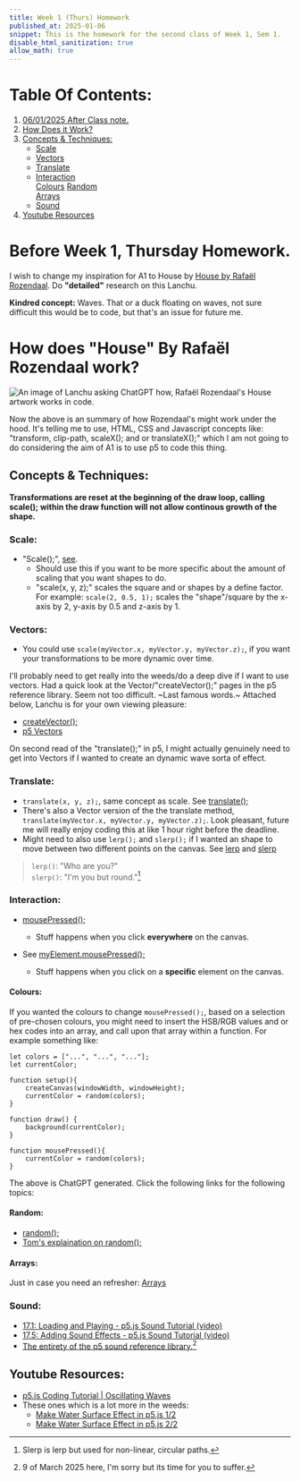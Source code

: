 ```yaml
---
title: Week 1 (Thurs) Homework
published_at: 2025-01-06
snippet: This is the homework for the second class of Week 1, Sem 1.
disable_html_sanitization: true
allow_math: true
---
```


# Table Of Contents:

1. [06/01/2025 After Class note.](https://cclanchublo6.deno.dev/third-blog-post#before-week-1-thursday-homeworkk)
2. [How Does it Work?](https://cclanchublo6.deno.dev/third-blog-post#how-does-house-by-rafa%C3%ABl-rozendaal-work)
3. [Concepts & Techniques:](https://cclanchublo6.deno.dev/third-blog-post#concepts--techniques)
   - [Scale](https://cclanchublo6.deno.dev/third-blog-post#scale)
   - [Vectors](https://cclanchublo6.deno.dev/third-blog-post#vectors)
   - [Translate](https://cclanchublo6.deno.dev/third-blog-post#translate)
   - [Interaction](https://cclanchublo6.deno.dev/third-blog-post#interaction)  
     [Colours](https://cclanchublo6.deno.dev/third-blog-post#colours)
     [Random](https://cclanchublo6.deno.dev/third-blog-post#random)  
     [Arrays](https://cclanchublo6.deno.dev/third-blog-post#arrays)
   - [Sound](https://cclanchublo6.deno.dev/third-blog-post#sound)
4. [Youtube Resources](https://cclanchublo6.deno.dev/third-blog-post#youtube-resources)

# Before Week 1, Thursday Homework.

I wish to change my inspiration for A1 to House by [House by Rafaël Rozendaal](https://www.newrafael.com/house). Do **"detailed"** research on this Lanchu.

**Kindred concept:** Waves. That or a duck floating on waves, not sure difficult this would be to code, but that's an issue for future me.

# How does "House" By Rafaël Rozendaal work?

![An image of Lanchu asking ChatGPT how, Rafaël Rozendaal's House artwork works in code.](ChatGPT3.png)

Now the above is an summary of how Rozendaal's might work under the hood. It's telling me to use, HTML, CSS and Javascript concepts like: "transform, clip-path, scaleX(); and or translateX();" which I am not going to do considering the aim of A1 is to use p5 to code this thing.

## Concepts & Techniques:

**Transformations are reset at the beginning of the draw loop, calling scale(); within the draw function will not allow continous growth of the shape.**

### Scale:

- "Scale();", [see](https://p5js.org/reference/p5/scale/).
  - Should use this if you want to be more specific about the amount of scaling that you want shapes to do.
  - "scale(x, y, z);" scales the square and or shapes by a define factor. For example:
    `scale(2, 0.5, 1);` scales the "shape"/square by the x-axis by 2, y-axis by 0.5 and z-axis by 1.

### Vectors:

- You could use `scale(myVector.x, myVector.y, myVector.z);`, if you want your transformations to be more dynamic over time.

I'll probably need to get really into the weeds/do a deep dive if I want to use vectors. Had a quick look at the Vector/"createVector();" pages in the p5 reference library. Seem not too difficult. ~Last famous words.~ Attached below, Lanchu is for your own viewing pleasure:

- [createVector();](https://p5js.org/reference/p5/createVector/)
- [p5 Vectors](https://p5js.org/reference/p5/p5.Vector/)

On second read of the "translate();" in p5, I might actually genuinely need to get into Vectors if I wanted to create an dynamic wave sorta of effect.

### Translate:

- `translate(x, y, z);`, same concept as scale. See [translate();](https://p5js.org/reference/p5/translate/)
- There's also a Vector version of the the translate method, `translate(myVector.x, myVector.y, myVector.z);`. Look pleasant, future me will really enjoy coding this at like 1 hour right before the deadline.
- Might need to also use `lerp();` and `slerp();` if I wanted an shape to move between two different points on the canvas. See [lerp](https://p5js.org/reference/p5.Vector/lerp/) and [slerp](https://p5js.org/reference/p5.Vector/slerp/)

> `lerp()`: "Who are you?"  
> `slerp()`: "I'm you but round."[^1]

### Interaction:

- [mousePressed();](https://p5js.org/reference/p5/mousePressed/)
  - Stuff happens when you click **everywhere** on the canvas.
- See [myElement.mousePressed();](https://p5js.org/reference/p5.Element/mousePressed/)

  - Stuff happens when you click on a **specific** element on the canvas.

#### Colours:

If you wanted the colours to change `mousePressed();`, based on a selection of pre-chosen colours, you might need to insert the HSB/RGB values and or hex codes into an array, and call upon that array within a function. For example something like:

    let colors = ["...", "...", "..."];
    let currentColor;

    function setup(){
        createCanvas(windowWidth, windowHeight);
        currentColor = random(colors);
    }

    function draw() {
        background(currentColor);
    }

    function mousePressed(){
        currentColor = random(colors);
    }

The above is ChatGPT generated. Click the following links for the following topics:

#### Random:

- [random();](https://p5js.org/examples/calculating-values-random/)
- [Tom's explaination on random();](https://blog.science.family/240312_random)

#### Arrays:

Just in case you need an refresher: [Arrays](https://blog.science.family/240312_arrays)

### Sound:

- [17.1: Loading and Playing - p5.js Sound Tutorial (video)](https://youtu.be/Pn1g1wjxl_0?si=ftrc9yfyfpzaYQFZ)
- [17.5: Adding Sound Effects - p5.js Sound Tutorial (video)](https://youtu.be/40Me1-yAtTc?si=XxqYWehjygertOYr)
- [The entirety of the p5 sound reference library.](https://p5js.org/reference/p5.sound/)[^2]

## Youtube Resources:

- [p5.js Coding Tutorial | Oscillating Waves](https://youtu.be/nqvJDkKsYYI?si=uYsERi_4Ek33Qsbd)
- These ones which is a lot more in the weeds:
  - [Make Water Surface Effect in p5.js 1/2](https://youtu.be/kUexPZMIwuA?si=_mkku41cogQpajRx)
  - [Make Water Surface Effect in p5.js 2/2](https://youtu.be/H7CEy5mgKFY?si=IbRnHgjY6vtlbk-t)

[^1]: Slerp is lerp but used for non-linear, circular paths.
[^2]: 9 of March 2025 here, I'm sorry but its time for you to suffer.
